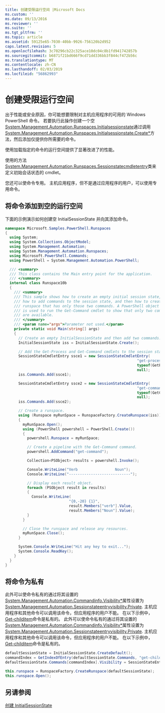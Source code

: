```yaml
---
title: 创建受限运行空间 |Microsoft Docs
ms.custom: ''
ms.date: 09/13/2016
ms.reviewer: ''
ms.suite: ''
ms.tgt_pltfrm: ''
ms.topic: article
ms.assetid: 59125e65-7030-40bb-9926-756120b2d952
caps.latest.revision: 5
ms.openlocfilehash: 3c70296cb22c325ace10dc04c8b1fd941742857b
ms.sourcegitcommit: b6871f21bd666f9cd71dd336bb3f844cf472b56c
ms.translationtype: MT
ms.contentlocale: zh-CN
ms.lasthandoff: 02/03/2019
ms.locfileid: "56862993"
---
```

# <a name="creating-a-constrained-runspace"></a>创建受限运行空间

出于性能或安全原因，你可能想要限制对主机应用程序的可用的 Windows PowerShell 命令。 若要执行此操作创建一个空[System.Management.Automation.Runspaces.Initialsessionstate](/dotnet/api/System.Management.Automation.Runspaces.InitialSessionState)通过调用[System.Management.Automation.Runspaces.Initialsessionstate.Create*](/dotnet/api/System.Management.Automation.Runspaces.InitialSessionState.Create)方法，然后添加仅提供你所需要的命令。

 使用加载指定的命令的运行空间提供了显著改进了的性能。

 使用的方法[System.Management.Automation.Runspaces.Sessionstatecmdletentry](/dotnet/api/System.Management.Automation.Runspaces.SessionStateCmdletEntry)类来定义初始会话状态的 cmdlet。

 您还可以使命令专用。 主机应用程序，但不是通过应用程序的用户，可以使用专用命令。

## <a name="adding-commands-to-an-empty-runspace"></a>将命令添加到空的运行空间

 下面的示例演示如何创建空 InitialSessionState 并向其添加命令。

```csharp
namespace Microsoft.Samples.PowerShell.Runspaces
{
  using System;
  using System.Collections.ObjectModel;
  using System.Management.Automation;
  using System.Management.Automation.Runspaces;
  using Microsoft.PowerShell.Commands;
  using PowerShell = System.Management.Automation.PowerShell;

  /// <summary>
  /// This class contains the Main entry point for the application.
  /// </summary>
  internal class Runspace10b
  {
    /// <summary>
    /// This sample shows how to create an empty initial session state,
    /// how to add commands to the session state, and then how to create a
    /// runspace that has only those two commands. A PowerShell object
    /// is used to run the Get-Command cmdlet to show that only two commands
    /// are available.
    /// </summary>
    /// <param name="args">Parameter not used.</param>
    private static void Main(string[] args)
    {
      // Create an empty InitialSessionState and then add two commands.
      InitialSessionState iss = InitialSessionState.Create();

      // Add the Get-Process and Get-Command cmdlets to the session state.
      SessionStateCmdletEntry ssce1 = new SessionStateCmdletEntry(
                                                            "get-process",
                                                            typeof(GetProcessCommand),
                                                            null);
      iss.Commands.Add(ssce1);

      SessionStateCmdletEntry ssce2 = new SessionStateCmdletEntry(
                                                            "get-command",
                                                            typeof(GetCommandCommand),
                                                            null);
      iss.Commands.Add(ssce2);

      // Create a runspace.
      using (Runspace myRunSpace = RunspaceFactory.CreateRunspace(iss))
      {
        myRunSpace.Open();
        using (PowerShell powershell = PowerShell.Create())
        {
          powershell.Runspace = myRunSpace;

          // Create a pipeline with the Get-Command command.
          powershell.AddCommand("get-command");

          Collection<PSObject> results = powershell.Invoke();

          Console.WriteLine("Verb                 Noun");
          Console.WriteLine("----------------------------");

          // Display each result object.
          foreach (PSObject result in results)
          {
            Console.WriteLine(
                             "{0,-20} {1}",
                             result.Members["verb"].Value,
                             result.Members["Noun"].Value);
          }
        }

        // Close the runspace and release any resources.
        myRunSpace.Close();
      }

      System.Console.WriteLine("Hit any key to exit...");
      System.Console.ReadKey();
    }
  }
}
```

## <a name="making-commands-private"></a>将命令为私有

 此外可以使命令私有的通过将其设置的[System.Management.Automation.Commandinfo.Visibility*](/dotnet/api/System.Management.Automation.CommandInfo.Visibility)属性设置为[System.Management.Automation.Sessionstateentryvisibility.Private](/dotnet/api/System.Management.Automation.SessionStateEntryVisibility.Private). 主机应用程序和其他命令可以调用该命令，但应用程序的用户不能。 在以下示例中， [Get-childitem](/powershell/module/Microsoft.PowerShell.Management/Get-ChildItem)命令是私有的。
此外可以使命令私有的通过将其设置的[System.Management.Automation.Commandinfo.Visibility*](/dotnet/api/System.Management.Automation.CommandInfo.Visibility)属性设置为[System.Management.Automation.Sessionstateentryvisibility.Private](/dotnet/api/System.Management.Automation.SessionStateEntryVisibility.Private). 主机应用程序和其他命令可以调用该命令，但应用程序的用户不能。 在以下示例中， [Get-childitem](/powershell/module/Microsoft.PowerShell.Management/Get-ChildItem)命令是私有的。

```csharp
defaultSessionState = InitialSessionState.CreateDefault();
commandIndex = GetIndexOfEntry(defaultSessionState.Commands, "get-childitem");
defaultSessionState.Commands[commandIndex].Visibility = SessionStateEntryVisibility.Private;

this.runspace = RunspaceFactory.CreateRunspace(defaultSessionState);
this.runspace.Open();
```

## <a name="see-also"></a>另请参阅

 [创建 InitialSessionState](./creating-an-initialsessionstate.md)
